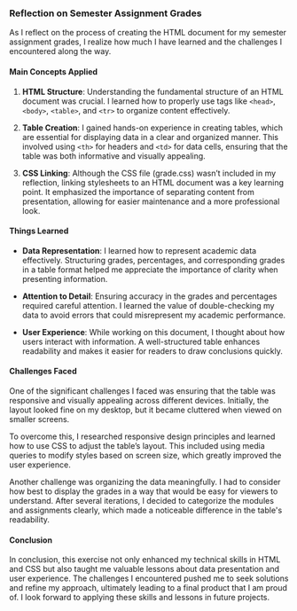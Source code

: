 ### Reflection on Semester Assignment Grades

As I reflect on the process of creating the HTML document for my semester assignment grades, I realize how much I have learned and the challenges I encountered along the way.

#### Main Concepts Applied

1. **HTML Structure**: Understanding the fundamental structure of an HTML document was crucial. I learned how to properly use tags like `<head>`, `<body>`, `<table>`, and `<tr>` to organize content effectively.

2. **Table Creation**: I gained hands-on experience in creating tables, which are essential for displaying data in a clear and organized manner. This involved using `<th>` for headers and `<td>` for data cells, ensuring that the table was both informative and visually appealing.

3. **CSS Linking**: Although the CSS file (grade.css) wasn’t included in my reflection, linking stylesheets to an HTML document was a key learning point. It emphasized the importance of separating content from presentation, allowing for easier maintenance and a more professional look.

#### Things Learned

- **Data Representation**: I learned how to represent academic data effectively. Structuring grades, percentages, and corresponding grades in a table format helped me appreciate the importance of clarity when presenting information.

- **Attention to Detail**: Ensuring accuracy in the grades and percentages required careful attention. I learned the value of double-checking my data to avoid errors that could misrepresent my academic performance.

- **User Experience**: While working on this document, I thought about how users interact with information. A well-structured table enhances readability and makes it easier for readers to draw conclusions quickly.

#### Challenges Faced

One of the significant challenges I faced was ensuring that the table was responsive and visually appealing across different devices. Initially, the layout looked fine on my desktop, but it became cluttered when viewed on smaller screens. 

To overcome this, I researched responsive design principles and learned how to use CSS to adjust the table’s layout. This included using media queries to modify styles based on screen size, which greatly improved the user experience.

Another challenge was organizing the data meaningfully. I had to consider how best to display the grades in a way that would be easy for viewers to understand. After several iterations, I decided to categorize the modules and assignments clearly, which made a noticeable difference in the table's readability.

#### Conclusion

In conclusion, this exercise not only enhanced my technical skills in HTML and CSS but also taught me valuable lessons about data presentation and user experience. The challenges I encountered pushed me to seek solutions and refine my approach, ultimately leading to a final product that I am proud of. I look forward to applying these skills and lessons in future projects.
